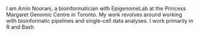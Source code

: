 I am Amin Noorani, a bioinformatician with EpigenomeLab at the Princess Margaret Genomic Centre in Toronto. My work revolves around working with bioinformatic pipelines and single-cell data analyses. I work primarily in R and Bash
